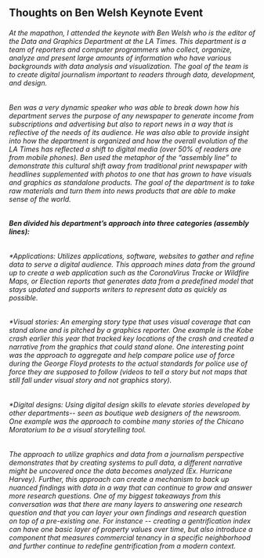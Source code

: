 ## Thoughts on Ben Welsh Keynote Event

###### At the mapathon, I attended the keynote with Ben Welsh who is the editor of the Data and Graphics Department at the LA Times. This department is a team of reporters and computer programmers who collect, organize, analyze and present large amounts of information who have various backgrounds with data analysis and visualization. The goal of the team is to create digital journalism important to readers through data, development, and design. 

###### Ben was a very dynamic speaker who was able to break down how his department serves the purpose of any newspaper to generate income from subscriptions and advertising but also to report news in a way that is reflective of the needs of its audience. He was also able to provide insight into how the department is organized and how the overall evolution of the LA Times has reflected a shift to digital media (over 50% of readers are from mobile phones). Ben used the metaphor of the “assembly line” to demonstrate this cultural shift away from traditional print newspaper with headlines supplemented with photos to one that has grown to have visuals and graphics as standalone products. The goal of the department is to take raw materials and turn them into news products that are able to make sense of the world. 


###### **Ben divided his department’s approach into three categories (assembly lines):**
###### *Applications: Utilizes applications, software, websites to gather and refine data to serve a digital audience. This approach mines data from the ground up to create a web application such as the CoronaVirus Tracke or Wildfire Maps, or Election reports that generates data from a predefined model that stays updated and supports writers to represent data as quickly as possible. 
###### *Visual stories: An emerging story type that uses visual coverage that can stand alone and is pitched by a graphics reporter. One example is the Kobe crash earlier this year that tracked key locations of the crash and created a narrative from the graphics that could stand alone. One interesting point was the approach to aggregate and help compare police use of force during the George Floyd protests to the actual standards for police use of force they are supposed to follow (videos to tell a story but not maps that still fall under visual story and not graphics story). 
###### *Digital designs: Using digital design skills to elevate stories developed by other departments-- seen as boutique web designers of the newsroom. One example was the approach to combine many stories of the Chicano Moratorium to be a visual storytelling tool.

###### _The approach to utilize graphics and data from a journalism perspective demonstrates that by creating systems to pull data, a different narrative might be uncovered once the data becomes analyzed (Ex. Hurricane Harvey). Further, this approach can create a mechanism to back up nuanced findings with data in a way that can continue to grow and answer more research questions. One of my biggest takeaways from this conversation was that there are many layers to answering one research question and that you can layer your own findings and research question on top of a pre-existing one. For instance -- creating a gentrification index can have one basic layer of property values over time, but also introduce a component that measures commercial tenancy in a specific neighborhood and further continue to redefine gentrification from a modern context._
